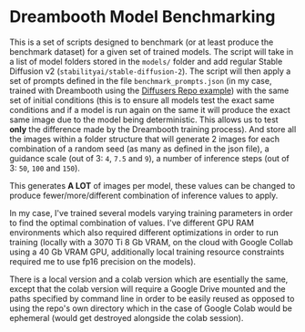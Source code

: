 # Dreambooth Model Benchmarking

This is a set of scripts designed to benchmark (or at least produce the benchmark dataset) for a given set of trained models. The script will take in a list of model folders stored in the `models/` folder and add regular Stable Diffusion v2 (`stabilityai/stable-diffusion-2`). The script will then apply a set of prompts defined in the file `benchmark_prompts.json` (in my case, trained with Dreambooth using the [Diffusers Repo example](https://github.com/huggingface/diffusers/tree/main/examples/dreambooth)) with the same set of initial conditions (this is to ensure all models test the exact same conditions and if a model is run again on the same it will produce the exact same image due to the model being deterministic. This allows us to test **only** the difference made by the Dreambooth training process). And store all the images within a folder structure that will generate 2 images for each combination of a random seed (as many as defined in the json file), a guidance scale (out of 3: `4`, `7.5` and `9`), a number of inference steps (out of 3: `50`, `100` and `150`).

This generates **A LOT** of images per model, these values can be changed to produce fewer/more/different combination of inference values to apply.

In my case, I've trained several models varying training parameters in order to find the optimal combination of values. I've different GPU RAM environments which also required different optimizations in order to run training (locally with a 3070 Ti 8 Gb VRAM, on the cloud with Google Collab using a 40 Gb VRAM GPU, additionally local training resource constraints required me to use fp16 precision on the models).

There is a local version and a colab version which are esentially the same, except that the colab version will require a Google Drive mounted and the paths specified by command line in order to be easily reused as opposed to using the repo's own directory which in the case of Google Colab would be ephemeral (would get destroyed alongside the colab session).